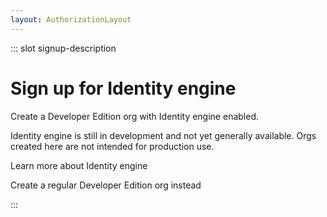 ```yaml
---
layout: AuthorizationLayout
---
```


::: slot signup-description
 # Sign up for Identity engine

Create a Developer Edition org with Identity engine enabled.

Identity engine is still in development and not yet generally available. Orgs created here are not intended for production use.

Learn more about Identity engine

Create a regular Developer Edition org instead

:::

<SignUp isOie />

